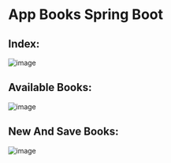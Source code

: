 # App Books Spring Boot
## Index:
![image](https://github.com/emiliobs/AppBooksSpringBoot/assets/3122465/cd109565-d18f-4055-8ca8-e9b6c93ad70e)

## Available Books:

![image](https://github.com/emiliobs/AppBooksSpringBoot/assets/3122465/098fca76-619b-4c25-8ed4-3afc5fe8a69d)

## New And Save Books:

![image](https://github.com/emiliobs/AppBooksSpringBoot/assets/3122465/f6d3c74c-ca4a-42ed-bd2c-dbc76bab105b)


